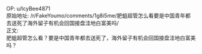 
OP: u/IcyBee4871  
原始地址: /r/FakeYoumo/comments/1g8i5me/肥蛆超管怎么看要是中国青年都去送死了海外留子有机会回国接盘洼地白富美吗/  
正文:  
肥蛆超管怎么看？要是中国青年都去送死了，海外留子有机会回国接盘洼地白富美吗？  

